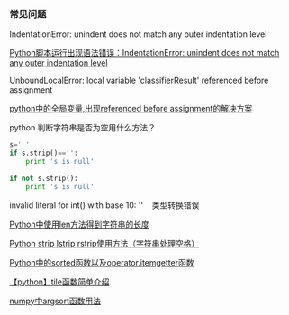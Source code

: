 
### 常见问题
IndentationError: unindent does not match any outer indentation level

[Python脚本运行出现语法错误：IndentationError: unindent does not match any outer indentation level](http://www.crifan.com/python_syntax_error_indentationerror/comment-page-1/)

UnboundLocalError: local variable 'classifierResult' referenced before assignment

[python中的全局变量,出现referenced before assignment的解决方案](http://zhouzaibao.iteye.com/blog/559381)

python 判断字符串是否为空用什么方法？
```python
s=' '
if s.strip()=='':
    print 's is null'
    
if not s.strip():
    print 's is null'
```

invalid literal for int() with base 10: ''    类型转换错误

[Python中使用len方法得到字符串的长度](http://gcxieblog.blog.163.com/blog/static/56837839200901411215969/)

[Python strip lstrip rstrip使用方法（字符串处理空格）](http://blog.csdn.net/suofiya2008/article/details/5608309)

[Python中的sorted函数以及operator.itemgetter函数](http://blog.csdn.net/dongtingzhizi/article/details/12068205)

[【python】tile函数简单介绍](http://blog.csdn.net/april_newnew/article/details/44176059)

[numpy中argsort函数用法](http://www.aichengxu.com/view/15541)
